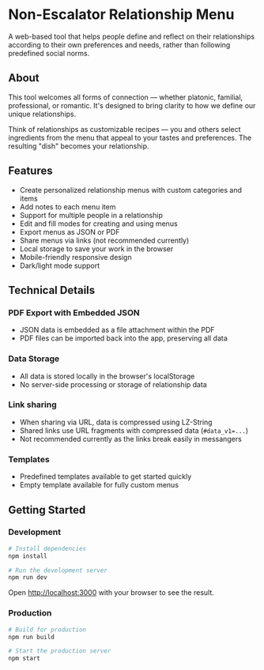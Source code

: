 # Non-Escalator Relationship Menu

A web-based tool that helps people define and reflect on their relationships according to their own preferences and needs, rather than following predefined social norms.

## About

This tool welcomes all forms of connection — whether platonic, familial, professional, or romantic. It's designed to bring clarity to how we define our unique relationships.

Think of relationships as customizable recipes — you and others select ingredients from the menu that appeal to your tastes and preferences. The resulting "dish" becomes your relationship.

## Features

- Create personalized relationship menus with custom categories and items
- Add notes to each menu item
- Support for multiple people in a relationship
- Edit and fill modes for creating and using menus
- Export menus as JSON or PDF
- Share menus via links (not recommended currently)
- Local storage to save your work in the browser
- Mobile-friendly responsive design
- Dark/light mode support

## Technical Details

### PDF Export with Embedded JSON
- JSON data is embedded as a file attachment within the PDF
- PDF files can be imported back into the app, preserving all data

### Data Storage
- All data is stored locally in the browser's localStorage
- No server-side processing or storage of relationship data

### Link sharing
- When sharing via URL, data is compressed using LZ-String
- Shared links use URL fragments with compressed data (`#data_v1=...`)
- Not recommended currently as the links break easily in messangers

### Templates
- Predefined templates available to get started quickly
- Empty template available for fully custom menus

## Getting Started

### Development

```bash
# Install dependencies
npm install

# Run the development server
npm run dev
```

Open [http://localhost:3000](http://localhost:3000) with your browser to see the result.

### Production

```bash
# Build for production
npm run build

# Start the production server
npm start
```